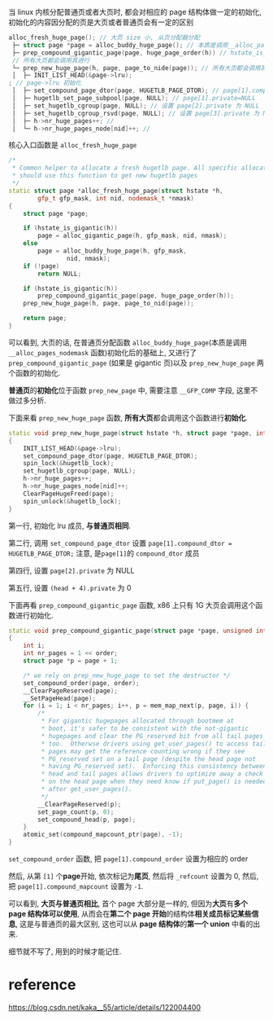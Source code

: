 
当 linux 内核分配普通页或者大页时, 都会对相应的 page 结构体做一定的初始化, 初始化的内容因分配的页是大页或者普通页会有一定的区别

```cpp
alloc_fresh_huge_page(); // 大页 size 小, 从页分配器分配
 ├─ struct page *page = alloc_buddy_huge_page(); // 本质是调用__alloc_pages, 直接分配了一个大页(2M/1G), 一共有很多 page 结构体, 返回首个 page 结构体
 ├─ prep_compound_gigantic_page(page, huge_page_order(h)) // hstate_is_gigantic 时候(目前是 1G size 的大页)
 // 所有大页都会调用其进行
 └─ prep_new_huge_page(h, page, page_to_nide(page)); // 所有大页都会调用其进行初始化
 │  ├─ INIT_LIST_HEAD(&page->lru);
; // page->lru 初始化
 │  ├─ set_compound_page_dtor(page, HUGETLB_PAGE_DTOR); // page[1].compound_dtor = HUGETLB_PAGE_DTOR
 │  ├─ hugetlb_set_page_subpool(page, NULL); // page[1].private=NULL
 │  ├─ set_hugetlb_cgroup(page, NULL); // 设置 page[2].private 为 NULL
 │  ├─ set_hugetlb_cgroup_rsvd(page, NULL); // 设置 page[3].private 为 NULL
 │  ├─ h->nr_huge_pages++; //
 │  └─ h->nr_huge_pages_node[nid]++; //
```

核心入口函数是 `alloc_fresh_huge_page`

```cpp
/*
 * Common helper to allocate a fresh hugetlb page. All specific allocators
 * should use this function to get new hugetlb pages
 */
static struct page *alloc_fresh_huge_page(struct hstate *h,
		gfp_t gfp_mask, int nid, nodemask_t *nmask)
{
	struct page *page;

	if (hstate_is_gigantic(h))
		page = alloc_gigantic_page(h, gfp_mask, nid, nmask);
	else
		page = alloc_buddy_huge_page(h, gfp_mask,
				nid, nmask);
	if (!page)
		return NULL;

	if (hstate_is_gigantic(h))
		prep_compound_gigantic_page(page, huge_page_order(h));
	prep_new_huge_page(h, page, page_to_nid(page));

	return page;
}
```

可以看到, 大页的话, 在普通页分配函数 `alloc_buddy_huge_page`(本质是调用 `__alloc_pages_nodemask` 函数)初始化后的基础上, 又进行了 `prep_compound_gigantic_page` (如果是 gigantic 页)以及 `prep_new_huge_page` 两个函数的初始化.

**普通页**的**初始化**位于函数 `prep_new_page` 中, 需要注意 `__GFP_COMP` 字段, 这里不做过多分析.

下面来看 `prep_new_huge_page` 函数, **所有大页**都会调用这个函数进行**初始化**.

```cpp
static void prep_new_huge_page(struct hstate *h, struct page *page, int nid)
{
	INIT_LIST_HEAD(&page->lru);
	set_compound_page_dtor(page, HUGETLB_PAGE_DTOR);
	spin_lock(&hugetlb_lock);
	set_hugetlb_cgroup(page, NULL);
	h->nr_huge_pages++;
	h->nr_huge_pages_node[nid]++;
	ClearPageHugeFreed(page);
	spin_unlock(&hugetlb_lock);
}
```

第一行, 初始化 lru 成员, **与普通页相同**.

第二行, 调用 `set_compound_page_dtor` 设置 `page[1].compound_dtor = HUGETLB_PAGE_DTOR;` 注意, 是`page[1]`的 `compound_dtor` 成员

第四行, 设置 `page[2].private` 为 NULL

第五行, 设置 `(head + 4).private` 为 0

下面再看 `prep_compound_gigantic_page` 函数, x86 上只有 1G 大页会调用这个函数进行初始化.

```cpp
static void prep_compound_gigantic_page(struct page *page, unsigned int order)
{
	int i;
	int nr_pages = 1 << order;
	struct page *p = page + 1;

	/* we rely on prep_new_huge_page to set the destructor */
	set_compound_order(page, order);
	__ClearPageReserved(page);
	__SetPageHead(page);
	for (i = 1; i < nr_pages; i++, p = mem_map_next(p, page, i)) {
		/*
		 * For gigantic hugepages allocated through bootmem at
		 * boot, it's safer to be consistent with the not-gigantic
		 * hugepages and clear the PG_reserved bit from all tail pages
		 * too.  Otherwse drivers using get_user_pages() to access tail
		 * pages may get the reference counting wrong if they see
		 * PG_reserved set on a tail page (despite the head page not
		 * having PG_reserved set).  Enforcing this consistency between
		 * head and tail pages allows drivers to optimize away a check
		 * on the head page when they need know if put_page() is needed
		 * after get_user_pages().
		 */
		__ClearPageReserved(p);
		set_page_count(p, 0);
		set_compound_head(p, page);
	}
	atomic_set(compound_mapcount_ptr(page), -1);
}
```

`set_compound_order` 函数, 把 `page[1].compound_order` 设置为相应的 order

然后, 从第 `[1]` 个**page**开始, 依次标记为**尾页**, 然后将 `_refcount` 设置为 0, 然后, 把 `page[1].compound_mapcount` 设置为 `-1`.

可以看到, **大页与普通页相比**, 首个 page 大部分是一样的, 但因为**大页**有**多个 page 结构体可以使用**, 从而会在**第二个 page 开始**的结构体**相关成员标记某些信息**, 这是与普通页的最大区别, 这也可以从 **page 结构体**的**第一个 union** 中看的出来.

细节就不写了, 用到的时候才能记住.

# reference

https://blog.csdn.net/kaka__55/article/details/122004400
